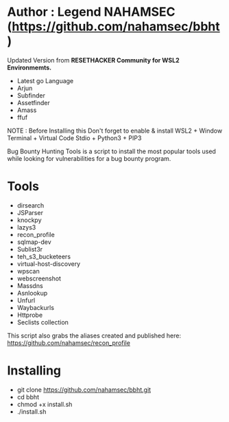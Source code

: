 # Author : Legend NAHAMSEC (https://github.com/nahamsec/bbht)
Updated Version from **RESETHACKER Community for WSL2 Environmemts.**
- Latest go Language
- Arjun
- Subfinder
- Assetfinder
- Amass
- ffuf

NOTE : Before Installing this Don't forget to enable & install WSL2 + Window Terminal + Virtual Code Stdio + Python3 + PIP3

Bug Bounty Hunting Tools is a script to install the most popular tools used while looking for vulnerabilities for a bug bounty program.
 
# Tools

- dirsearch
- JSParser
- knockpy
- lazys3
- recon_profile
- sqlmap-dev
- Sublist3r
- teh_s3_bucketeers
- virtual-host-discovery
- wpscan
- webscreenshot
- Massdns
- Asnlookup
- Unfurl
- Waybackurls
- Httprobe
- Seclists collection

This script also grabs the aliases created and published here:
https://github.com/nahamsec/recon_profile


# Installing
- git clone https://github.com/nahamsec/bbht.git
- cd bbht
- chmod +x install.sh
- ./install.sh

